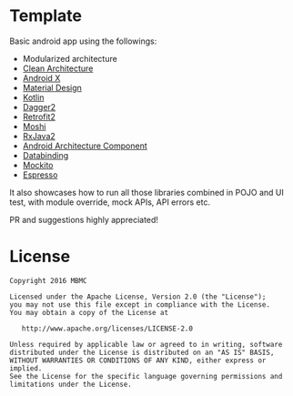 # Template

Basic android app using the followings:

- Modularized architecture
- [Clean Architecture](http://blog.cleancoder.com/uncle-bob/2012/08/13/the-clean-architecture.html)
- [Android X](https://developer.android.com/jetpack/androidx)
- [Material Design](https://material.io)
- [Kotlin](https://kotlinlang.org)
- [Dagger2](https://github.com/google/dagger)
- [Retrofit2](https://github.com/square/retrofit)
- [Moshi](https://github.com/square/moshi)
- [RxJava2](https://github.com/ReactiveX/RxJava)
- [Android Architecture Component](https://developer.android.com/topic/libraries/architecture)
- [Databinding](https://developer.android.com/topic/libraries/data-binding)
- [Mockito](https://github.com/mockito/mockito)
- [Espresso](https://developer.android.com/training/testing/espresso)

It also showcases how to run all those libraries combined in POJO and UI test, with module override, mock APIs, API errors etc.

PR and suggestions highly appreciated!


# License

    Copyright 2016 MBMC

    Licensed under the Apache License, Version 2.0 (the "License");
    you may not use this file except in compliance with the License.
    You may obtain a copy of the License at

       http://www.apache.org/licenses/LICENSE-2.0

    Unless required by applicable law or agreed to in writing, software
    distributed under the License is distributed on an "AS IS" BASIS,
    WITHOUT WARRANTIES OR CONDITIONS OF ANY KIND, either express or implied.
    See the License for the specific language governing permissions and
    limitations under the License.
